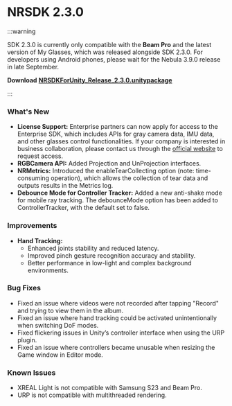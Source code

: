 # NRSDK 2.3.0

:::warning

SDK 2.3.0 is currently only compatible with the **Beam Pro** and the latest version of My Glasses, which was released alongside SDK 2.3.0. For developers using Android phones, please wait for the Nebula 3.9.0 release in late September.

**Download** [**NRSDKForUnity_Release_2.3.0.unitypackage**](https://nreal-public.nreal.ai/download/NRSDKForUnity_2.3.0_Release_20240909/NRSDKForUnityAndroid_2.3.0.unitypackage)

:::

### What's New

- **License Support:**  Enterprise partners can now apply for access to the Enterprise SDK, which includes APIs for gray camera data, IMU data, and other glasses control functionalities. If your company is interested in business collaboration, please contact us through the [official website](https://www.xreal.com/contact-us/) to request access.
- **RGBCamera API:** Added Projection and UnProjection interfaces.
- **NRMetrics:** Introduced the enableTearCollecting option (note: time-consuming operation), which allows the collection of tear data and outputs results in the Metrics log.
- **Debounce Mode for Controller Tracker:** Added a new anti-shake mode for mobile ray tracking. The debounceMode option has been added to ControllerTracker, with the default set to false.

### Improvements
- **Hand Tracking:**
  - Enhanced joints stability and reduced latency.
  - Improved pinch gesture recognition accuracy and stability.
  - Better performance in low-light and complex background environments.

### Bug Fixes
- Fixed an issue where videos were not recorded after tapping "Record" and trying to view them in the album.
- Fixed an issue where hand tracking could be activated unintentionally when switching DoF modes.
- Fixed flickering issues in Unity’s controller interface when using the URP plugin.
- Fixed an issue where controllers became unusable when resizing the Game window in Editor mode.

### Known Issues

* XREAL Light is not compatible with Samsung S23 and Beam Pro.
* URP is not compatible with multithreaded rendering.





